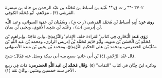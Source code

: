 ٣٧٠٢ -** ر ت ق:** عُبَيد بن أسباط بن مُحَمَّد بن عَبْد الرحمن بن خالد بن ميسرة القرشي (٣) ، مولاهم، أَبُو مُحَمَّد الكوفي.

**روى عن:** أَبِيهِ أسباط بْن مُحَمَّد القرشي (ر ت ق) ، وسُفْيَان بْن عقبة السوائي، وعبد اللَّه بْن إدريس (ت) ، وعُبَيد بْن سَعِيد الأُمَوِي، ويحيى بْن يمان.

**رَوَى عَنه:** الْبُخَارِي فِي كتاب"القراءة خلف الإِمَام"والتِّرْمِذِيّ، وابن مَاجَهْ، وإبراهيم بْن مُحَمَّدِ بْن الْحَسَن بْن متويه، وأَبُو حَاتِم مُحَمَّد بْن إدريس الرازي، ومحمد بْن عَبد اللَّهِ بْن سُلَيْمان الحضرمي، ومحمد بْن علي الحكيم التِّرْمِذِيّ، ومحمد بْن يحيى بْن مندة الأصبهاني.

قال عَبْد الرَّحْمَنِ (٤) بْن أَبي حاتم: سمع منه أبي بمكة وسئل عنه فقَالَ: شيخ.

وذكره ابنُ حِبَّان في كتاب "الثقات" (٥) .**وَقَال مُحَمَّد بْن عَبد اللَّهِ الحضرمي:** مَاتَ فِي ربيع الآخر سنة خمسين ومئتين، وكَانَ ثقة (١) .